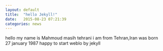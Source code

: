 ```yaml
---
layout: default
title:  "hello Jekyll!"
date:   2015-08-23 07:21:39
categories: news
---
```

hello my name is Mahmoud masih tehrani
i am from Tehran,Iran
was born 27 january 1987
happy to start weblo by jekyll

